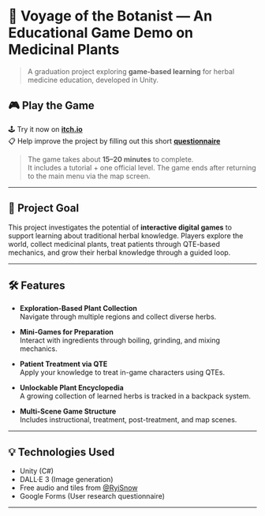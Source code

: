 # 🌿 Voyage of the Botanist — An Educational Game Demo on Medicinal Plants

> A graduation project exploring **game-based learning** for herbal medicine education, developed in Unity.

## 🎮 Play the Game

🕹️ Try it now on [**itch.io**](https://ariachen.itch.io/voyage-of-the-botanist)  
📋 Help improve the project by filling out this short [**questionnaire**](https://forms.gle/RYSfWjab3Rgnzrn16)

> The game takes about **15–20 minutes** to complete.  
> It includes a tutorial + one official level. The game ends after returning to the main menu via the map screen.

---

## 🧠 Project Goal

This project investigates the potential of **interactive digital games** to support learning about traditional herbal knowledge. Players explore the world, collect medicinal plants, treat patients through QTE-based mechanics, and grow their herbal knowledge through a guided loop.

---

## 🛠️ Features

- **Exploration-Based Plant Collection**  
  Navigate through multiple regions and collect diverse herbs.

- **Mini-Games for Preparation**  
  Interact with ingredients through boiling, grinding, and mixing mechanics.

- **Patient Treatment via QTE**  
  Apply your knowledge to treat in-game characters using QTEs.

- **Unlockable Plant Encyclopedia**  
  A growing collection of learned herbs is tracked in a backpack system.

- **Multi-Scene Game Structure**  
  Includes instructional, treatment, post-treatment, and map scenes.

---

## 💡 Technologies Used

- Unity (C#)
- DALL·E 3 (Image generation)
- Free audio and tiles from [@RyiSnow](https://www.youtube.com/@RyiSnow)
- Google Forms (User research questionnaire)

---

